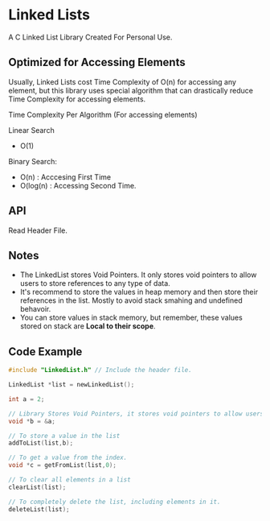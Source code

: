 # Linked Lists
A C Linked List Library Created For Personal Use. 

## Optimized for Accessing Elements
Usually, Linked Lists cost Time Complexity of O(n) for accessing any element, but this library uses special algorithm that can drastically reduce Time Complexity for accessing elements.

Time Complexity Per Algorithm (For accessing elements)

Linear Search
- O(1)

Binary Search:
- O(n)     : Acccesing First Time
- O(log(n) : Accessing Second Time.


## API
Read Header File.

## Notes
- The LinkedList stores Void Pointers. It only stores void pointers to allow users to store references to any type of data.
- It's recommend to store the values in heap memory and then store their references in the list. Mostly to avoid stack smahing and undefined behavoir.
- You can store values in stack memory, but remember, these values stored on stack are <b> Local to their scope</b>. 

## Code Example

```c
#include "LinkedList.h" // Include the header file.

LinkedList *list = newLinkedList();

int a = 2;

// Library Stores Void Pointers, it stores void pointers to allow users to store any type of value.
void *b = &a;

// To store a value in the list
addToList(list,b);

// To get a value from the index.
void *c = getFromList(list,0);

// To clear all elements in a list
clearList(list);

// To completely delete the list, including elements in it.
deleteList(list);

```



